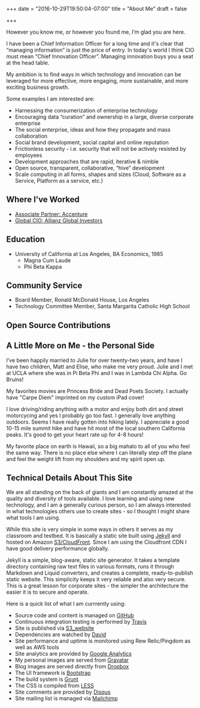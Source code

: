 +++
date = "2016-10-29T19:50:04-07:00"
title = "About Me"
draft = false

+++

However you know me, or however you found me, I’m glad you are here.

I have been a Chief Information Officer for a long time and it's clear that “managing information” is just the price of entry. In today's world I think CIO must mean “Chief Innovation Officer”. Managing innovation buys you a seat at the head table.

My ambition is to find ways in which technology and innovation can be leveraged for more effective, more engaging, more sustainable, and more exciting business growth.

Some examples I am interested are:

*   Harnessing the consumerization of enterprise technology
*   Encouraging data “curation” and ownership in a large, diverse corporate enterprise
*   The social enterprise, ideas and how they propagate and mass collaboration
*   Social brand development, social capital and online reputation
*   Frictionless security - i.e. security that will not be actively resisted by employees
*   Development approaches that are rapid, iterative & nimble
*   Open source, transparent, collaborative, “hive” development
*   Scale computing in all forms, shapes and sizes (Cloud, Software as a Service, Platform as a service, etc.)

## Where I've Worked

*   [Associate Partner: Accenture](http://www.accenture.com/us-en/pages/index.aspx)
*   [Global CIO: Allianz Global Investors](http://us.allianzgi.com/Pages/Default.aspx)

## Education

*   University of California at Los Angeles, BA Economics, 1985
    *   Magna Cum Laude
    *   Phi Beta Kappa

## Community Service

*   Board Member, Ronald McDonald House, Los Angeles
*   Technology Committee Member, Santa Margarita Catholic High School

## Open Source Contributions

## A Little More on Me - the Personal Side

I’ve been happily married to Julie for over twenty-two years, and have I have two children, Matt and Elise, who make me very proud. Julie and I met at UCLA where she was in Pi Beta Phi and I was in Lambda Chi Alpha. Go Bruins!

My favorites movies are Princess Bride and Dead Poets Society. I actually have "Carpe Diem" imprinted on my custom iPad cover!

I love driving/riding anything with a motor and enjoy both dirt and street motorcycing and yes I probably go too fast. I generally love anything outdoors. Seems I have really gotten into hiking lately. I appreciate a good 10-15 mile summit hike and have hit most of the local southern California peaks. It's good to get your heart rate up for 4-8 hours!

My favorite place on earth is Hawaii, so a big mahalo to all of you who feel the same way. There is no place else where I can literally step off the plane and feel the weight lift from my shoulders and my spirit open up.

## Technical Details About This Site

We are all standing on the back of giants and I am constantly amazed at the quality and diversity of tools available. I love learning and using new technology, and I am a generally curious person, so I am always interested in what technologies others use to create sites - so I thought I might share what tools I am using.

While this site is very simple in some ways in others it serves as my classroom and testbed. It is basically a static site built using [Jekyll](http://jekyllrb.com/) and hosted on Amazon [S3/CloudFront](http://aws.amazon.com/). Since I am using the Cloudfront CDN I have good delivery performance globally.

Jekyll is a simple, blog-aware, static site generator. It takes a template directory containing raw text files in various formats, runs it through Markdown and Liquid converters, and creates a complete, ready-to-publish static website. This simplicity keeps it very reliable and also very secure. This is a great lesson for corporate sites - the simpler the architecture the easier it is to secure and operate.

Here is a quick list of what I am currrently using:

*   Source code and content is managed on [GitHub](https://github.com/)
*   Continuous integration testing is performed by [Travis](https://travis-ci.org/)
*   Site is published via [S3_website](https://github.com/laurilehmijoki/s3_website)
*   Dependencies are watched by [David](https://david-dm.org)
*   Site performance and uptime is monitored using Rew Relic/Pingdom as well as AWS tools
*   Site analytics are provided by [Google Analytics](http://www.google.com/analytics/)
*   My personal images are served from [Gravatar](http://en.gravatar.com/)
*   Blog images are served directly from [Dropbox](https://www.dropbox.com)
*   The UI framework is [Bootstrap](http://getbootstrap.com/)
*   The build system is [Grunt](http://gruntjs.com/)
*   The CSS is compiled from [LESS](http://lesscss.org/)
*   Site comments are provided by [Disqus](http://disqus.com/)
*   Site mailing list is managed via [Mailchimp](http://mailchimp.com/)
